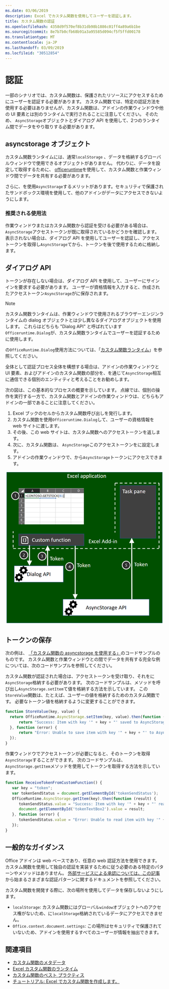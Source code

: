 ```yaml
---
ms.date: 03/06/2019
description: Excel でカスタム関数を使用してユーザーを認証します。
title: カスタム関数の認証
ms.openlocfilehash: 4358d9f570ef8b31db98b1886c01ff4a89a6b1be
ms.sourcegitcommit: 8e7b7b0cfb68b91a3a95585d094cf5f5ffd00178
ms.translationtype: MT
ms.contentlocale: ja-JP
ms.lasthandoff: 03/09/2019
ms.locfileid: "30512854"
---
```

# <a name="authentication"></a>認証

一部のシナリオでは、カスタム関数は、保護されたリソースにアクセスするためにユーザーを認証する必要があります。 カスタム関数では、特定の認証方法を使用する必要はありませんが、カスタム関数は、アドインの作業ウィンドウや他の UI 要素とは別のランタイムで実行されることに注意してください。 そのため、 `AsyncStorage`オブジェクトとダイアログ API を使用して、2つのランタイム間でデータをやり取りする必要があります。
  
## <a name="asyncstorage-object"></a>asyncstorage オブジェクト

カスタム関数ランタイムには、通常`localStorage` 、データを格納するグローバルウィンドウで使用できるオブジェクトがありません。 代わりに、データを設定して取得するために、 [officeruntime](https://docs.microsoft.com/javascript/api/office-runtime/officeruntime.asyncstorage)を使用して、カスタム関数と作業ウィンドウ間でデータを共有する必要があります。

さらに、を使用`AsyncStorage`するメリットがあります。セキュリティで保護されたサンドボックス環境を使用して、他のアドインがデータにアクセスできないようにします。

### <a name="suggested-usage"></a>推奨される使用法

作業ウィンドウまたはカスタム関数から認証を受ける必要がある場合は、 `AsyncStorage`アクセストークンが既に取得されているかどうかを確認します。 表示されない場合は、ダイアログ API を使用してユーザーを認証し、アクセストークンを取得し`AsyncStorage`てから、トークンを後で使用するために格納します。

## <a name="dialog-api"></a>ダイアログ API

トークンが存在しない場合は、ダイアログ API を使用して、ユーザーにサインインを要求する必要があります。 ユーザーが資格情報を入力すると、作成されたアクセストークン`AsyncStorage`がに保存されます。

> [!NOTE]
> カスタム関数ランタイムは、作業ウィンドウで使用されるブラウザーエンジンランタイムの dialog オブジェクトとは少し異なるダイアログオブジェクトを使用します。 これらはどちらも "Dialog API" と呼ばれています`Officeruntime.Dialog`が、カスタム関数ランタイムでユーザーを認証するために使用します。

の`OfficeRuntime.Dialog`使用方法については、「[カスタム関数ランタイム](https://docs.microsoft.com/en-us/office/dev/add-ins/excel/custom-functions-runtime?view=office-js#displaying-a-dialog-box)」を参照してください。

全体として認証プロセス全体を構想する場合は、アドインの作業ウィンドウと UI 要素、およびアドインのカスタム関数の部分を、を通じて`AsyncStorage`相互に通信できる個別のエンティティと考えることをお勧めします。

次の図は、この基本的なプロセスの概要を示しています。 点線では、個別の操作を実行する一方で、カスタム関数とアドインの作業ウィンドウは、どちらもアドインの一部であることに注意してください。

1. Excel ブックのセルからカスタム関数呼び出しを発行します。
2. カスタム関数を使用`Officeruntime.Dialog`して、ユーザーの資格情報を web サイトに渡します。
3. その後、この web サイトは、カスタム関数へのアクセストークンを返します。
4. 次に、カスタム関数は、 `AsyncStorage`このアクセストークンをに設定します。
5. アドインの作業ウィンドウで、から`AsyncStorage`トークンにアクセスできます。

![カスタム関数、officeruntime、および共同作業ウィンドウの図](../images/Authdiagram.png "認証の図。")

## <a name="storing-the-token"></a>トークンの保存

次の例は、 [「カスタム関数の asyncstorage を使用する」](https://github.com/OfficeDev/PnP-OfficeAddins/tree/master/Excel-custom-functions/AsyncStorage)のコードサンプルのものです。 カスタム関数と作業ウィンドウとの間でデータを共有する完全な例については、次のコードサンプルを参照してください。

カスタム関数が認証された場合は、アクセストークンを受け取り、それをに`AsyncStorage`格納する必要があります。 次のコードサンプルは、メソッドを呼び出し`AsyncStorage.setItem`て値を格納する方法を示しています。 この`StoreValue`関数は、たとえば、ユーザーの値を格納するためのカスタム関数です。 必要なトークン値を格納するように変更することができます。

```javascript
function StoreValue(key, value) {
  return OfficeRuntime.AsyncStorage.setItem(key, value).then(function (result) {
      return "Success: Item with key '" + key + "' saved to AsyncStorage.";
  }, function (error) {
      return "Error: Unable to save item with key '" + key + "' to AsyncStorage. " + error;
  });
}
```

作業ウィンドウでアクセストークンが必要になると、そのトークンを取得`AsyncStorage`することができます。 次のコードサンプルは、 `AsyncStorage.getItem`メソッドを使用してトークンを取得する方法を示しています。

```javascript
function ReceiveTokenFromCustomFunction() {
   var key = "token";
   var tokenSendStatus = document.getElementById('tokenSendStatus');
   OfficeRuntime.AsyncStorage.getItem(key).then(function (result) {
      tokenSendStatus.value = "Success: Item with key '" + key + "' read from AsyncStorage.";
      document.getElementById('tokenTextBox2').value = result;
   }, function (error) {
      tokenSendStatus.value = "Error: Unable to read item with key '" + key + "' from AsyncStorage. " + error;
   });
}
```

## <a name="general-guidance"></a>一般的なガイダンス

Office アドインは web ベースであり、任意の web 認証方法を使用できます。 カスタム関数を使用して独自の認証を実装するために従う必要のある特定のパターンやメソッドはありません。 [外部サービスによる承認については、この記事](https://docs.microsoft.com/en-us/office/dev/add-ins/develop/auth-external-add-ins?view=office-js)から始まるさまざまな認証パターンに関するドキュメントを参照してください。  

カスタム関数を開発する際に、次の場所を使用してデータを保存しないようにします。  

- `localStorage`: カスタム関数にはグローバル`window`オブジェクトへのアクセス権がないため、に`localStorage`格納されているデータにアクセスできません。
- `Office.context.document.settings`: この場所はセキュリティで保護されていないため、アドインを使用するすべてのユーザーが情報を抽出できます。

## <a name="see-also"></a>関連項目

* [カスタム関数のメタデータ](custom-functions-json.md)
* [Excel カスタム関数のランタイム](custom-functions-runtime.md)
* [カスタム関数のベスト プラクティス](custom-functions-best-practices.md)
* [チュートリアル: Excel でカスタム関数を作成します。](excel-tutorial-custom-functions.md)

